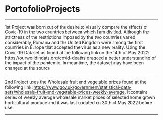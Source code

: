 # PortofolioProjects
----------------
1st Project was born out of the desire to visually compare the effects of Covid-19 in the two countries between which I am divided. Although the strictness of the restrictions imposed by the two countries varied considerably, Romania and the United Kingdom were among the first countries in Europe that accepted the virus as a new reality. Using the Covid-19 Dataset as found at the following link on the 14th of May 2022: https://ourworldindata.org/covid-deaths dragged a better understanding of the impact of the pandemic. In meantime, the dataset may have been changed at the source

---------------
2nd Project uses the Wholesale fruit and vegetable prices found at the following link:  https://www.gov.uk/government/statistical-data-sets/wholesale-fruit-and-vegetable-prices-weekly-average. It contains series of weekly average wholesale market prices of selected home grown horticultural produce and it was last updated on 30th of May 2022 before use.

---------------
